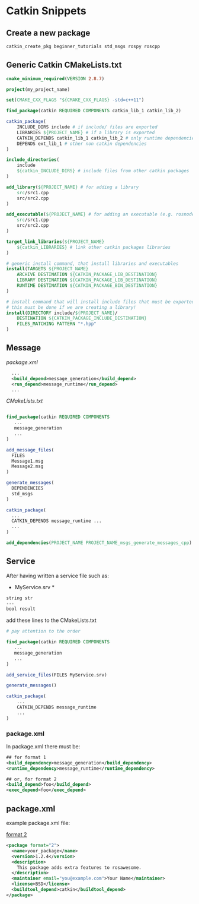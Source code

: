 # Catkin Snippets

## Create a new package

```bash
catkin_create_pkg beginner_tutorials std_msgs rospy roscpp
```

## Generic Catkin CMakeLists.txt

```cmake
cmake_minimum_required(VERSION 2.8.7)

project(my_project_name)

set(CMAKE_CXX_FLAGS "${CMAKE_CXX_FLAGS} -std=c++11")

find_package(catkin REQUIRED COMPONENTS catkin_lib_1 catkin_lib_2)

catkin_package(
    INCLUDE_DIRS include # if include/ files are exported
    LIBRARIES ${PROJECT_NAME} # if a library is exported
    CATKIN_DEPENDS catkin_lib_1 catkin_lib_2 # only runtime dependencies
    DEPENDS ext_lib_1 # other non catkin dependencies
)

include_directories(
    include
    ${catkin_INCLUDE_DIRS} # include files from other catkin packages
)

add_library(${PROJECT_NAME} # for adding a library
    src/src1.cpp
    src/src2.cpp
)

add_executable(${PROJECT_NAME} # for adding an executable (e.g. rosnode)
    src/src1.cpp
    src/src2.cpp
)

target_link_libraries(${PROJECT_NAME}
    ${catkin_LIBRARIES} # link other catkin packages libraries
)

# generic install command, that install libraries and executables
install(TARGETS ${PROJECT_NAME}
    ARCHIVE DESTINATION ${CATKIN_PACKAGE_LIB_DESTINATION}
    LIBRARY DESTINATION ${CATKIN_PACKAGE_LIB_DESTINATION}
    RUNTIME DESTINATION ${CATKIN_PACKAGE_BIN_DESTINATION}
)

# install command that will install include files that must be exported
# this must be done if we are creating a library!
install(DIRECTORY include/${PROJECT_NAME}/
    DESTINATION ${CATKIN_PACKAGE_INCLUDE_DESTINATION}
    FILES_MATCHING PATTERN "*.hpp"
)

```

## Message

_package.xml_

```xml
  ...
  <build_depend>message_generation</build_depend>
  <run_depend>message_runtime</run_depend>
  ...
```

_CMakeLists.txt_

```cmake

find_package(catkin REQUIRED COMPONENTS
   ...
   message_generation
   ...
)

add_message_files(
  FILES
  Message1.msg
  Message2.msg
)

generate_messages(
  DEPENDENCIES
  std_msgs
)

catkin_package(
  ...
  CATKIN_DEPENDS message_runtime ...
  ...
)

add_dependencies(PROJECT_NAME PROJECT_NAME_msgs_generate_messages_cpp)


```

## Service 

After having written a service file such as:

* MyService.srv *
```bash
string str
---
bool result
```

add these lines to the  CMakeLists.txt 

```cmake
# pay attention to the order

find_package(catkin REQUIRED COMPONENTS
   ...
   message_generation
   ...
)

add_service_files(FILES MyService.srv)

generate_messages() 

catkin_package(
	...
	CATKIN_DEPENDS message_runtime
	...
)
```

### package.xml

In package.xml there must be: 

```xml
## for format 1
<build_dependency>message_generation</build_dependency>
<runtime_dependency>message_runtime</runtime_dependency>

## or, for format 2
<build_depend>foo</build_depend>
<exec_depend>foo</exec_depend>
```


## package.xml

example package.xml file:

[format 2](http://docs.ros.org/kinetic/api/catkin/html/howto/format2/catkin_overview.html)

```xml
<package format="2">
  <name>your_package</name>
  <version>1.2.4</version>
  <description>
    This package adds extra features to rosawesome.
  </description>
  <maintainer email="you@example.com">Your Name</maintainer>
  <license>BSD</license>
  <buildtool_depend>catkin</buildtool_depend>
</package>
```
